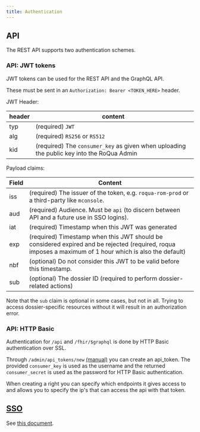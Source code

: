 ```yaml
---
title: Authentication
---
```


## API

The REST API supports two authentication schemes.

### API: JWT tokens

JWT tokens can be used for the REST API and the GraphQL API.

These must be sent in an `Authorization: Bearer <TOKEN_HERE>` header.

JWT Header:

| header | content |
|--------|---------|
| typ | (required) `JWT` |
| alg | (required) `RS256` or `RS512` |
| kid | (required) The `consumer_key` as given when uploading the public key into the RoQua Admin |

Payload claims:

| Field | Content |
|-------|---------|
| iss | (required) The issuer of the token, e.g. `roqua-rom-prod` or a third-party like `mconsole`. |
| aud | (required) Audience. Must be `api` (to discern between API and a future use in SSO logins).
| iat | (required) Timestamp when this JWT was generated |
| exp | (required) Timestamp when this JWT should be considered expired and be rejected (required, roqua imposes a maximum of 1 hour which is also the default) |
| nbf | (optional) Do not consider this JWT to be valid before this timestamp. |
| sub | (optional) The dossier ID (required to perform dossier-related actions) |

Note that the `sub` claim is optional in some cases, but not in all. Trying to access dossier-specific resources without it will result in an authorization error.

### API: HTTP Basic

Authentication for `/api` and `/fhir/$graphql` is done by HTTP Basic authentication over SSL.

Through `/admin/api_tokens/new` [(manual)](../../../../rom_manual/admin/integration/api_tokens/) you can create an api_token. The provided `consumer_key` is used as the username and the returned  `consumer_secret` is used as the password for HTTP Basic authentication.

When creating a right you can specify which endpoints it gives access to and allows you to specify the ip's that can access the api with that token.

## [SSO](../../sso/)

See [this document](../../sso/).
